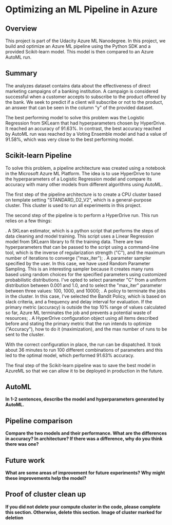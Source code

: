 # Optimizing an ML Pipeline in Azure

## Overview
This project is part of the Udacity Azure ML Nanodegree.
In this project, we build and optimize an Azure ML pipeline using the Python SDK and a provided Scikit-learn model.
This model is then compared to an Azure AutoML run.

## Summary
The analyzes dataset contains data about the effectiveness of direct marketing campaigns of a banking institution. A campaign is considered successful when a customer accepts to subscribe to the product offered by the bank. We seek to predict if a client will subscribe or not to the product, an answer that can be seen in the column "y" of the provided dataset.

The best performing model to solve this problem was the Logistic Regression from SKLearn that had hyperparameters chosen by HyperDrive. It reached an accuracy of 91.63%. In contrast, the best accuracy reached by AutoML run was reached by a Voting Ensemble model and had a value of 91.58%, which was very close to the best performing model.

## Scikit-learn Pipeline

To solve this problem, a pipeline architecture was created using a notebook in the Microsoft Azure ML Platform. The idea is to use HyperDrive to tune the hyperparameters of a Logistic Regression model and compare its accuracy with many other models from different algorithms using AutoML.

The first step of the pipeline architecture is to create a CPU cluster based on template setting "STANDARD_D2_V2", which is a general-purpose cluster. This cluster is used to run all experiments in this project.

The second step of the pipeline is to perform a HyperDrive run. This run relies on a few things:

. A SKLean estimator, which is a python script that performs the steps of data cleaning and model training. This script uses a Linear Regression model from SKLearn library to fit the training data. There are two hyperparameters that can be passed to the script using a command-line tool, which is the inverse of regularization strength ("C"), and the maximum number of iterations to converge ("max_iter");
. A parameter sampler specified by the user. In this case, we have used Random Parameter Sampling. This is an interesting sampler because it creates many runs based using random choices for the specified parameters using customized probabilistic distributions. I've opted to select parameter "C" from a uniform distribution between 0.001 and 1.0, and to select the "max_iter" parameter between three values: 100, 1000, and 10000;
. A policy to terminate the jobs in the cluster. In this case, I've selected the Bandit Policy, which is based on slack criteria, and a frequency and delay interval for evaluation. If the primary metric (accuracy) is outside the top 10% range of values calculated so far, Azure ML terminates the job and prevents a potential waste of resources;
. A HyperDrive configuration object using all items described before and stating the primary metric that the run intends to optimize ("Accuracy"), how to do it (maximization), and the max number of runs to be sent to the cluster.

With the correct configuration in place, the run can be dispatched. It took about 36 minutes to run 100 different combinations of parameters and this led to the optimal model, which performed 91.63% accuracy.

The final step of the Scikit-learn pipeline was to save the best model in AzureML so that we can allow it to be deployed in production in the future.

## AutoML
**In 1-2 sentences, describe the model and hyperparameters generated by AutoML.**

## Pipeline comparison
**Compare the two models and their performance. What are the differences in accuracy? In architecture? If there was a difference, why do you think there was one?**

## Future work
**What are some areas of improvement for future experiments? Why might these improvements help the model?**

## Proof of cluster clean up
**If you did not delete your compute cluster in the code, please complete this section. Otherwise, delete this section.**
**Image of cluster marked for deletion**
